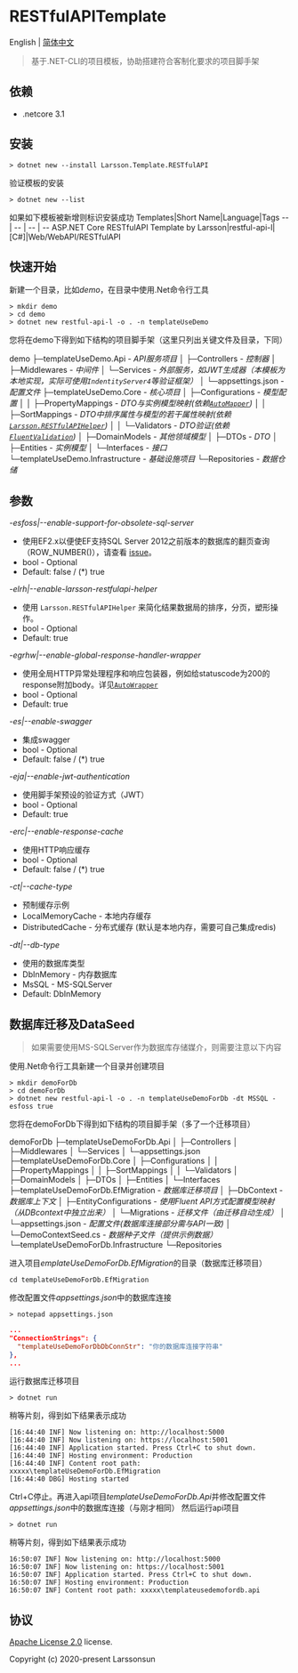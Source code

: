 # RESTfulAPITemplate
English | [简体中文](./README-zh.md)
> 基于.NET-CLI的项目模板，协助搭建符合客制化要求的项目脚手架
## 依赖
* .netcore 3.1

## 安装
```
> dotnet new --install Larsson.Template.RESTfulAPI
```
验证模板的安装
```
> dotnet new --list
```
如果如下模板被新增则标识安装成功
Templates|Short Name|Language|Tags
-- | -- | -- | --
ASP.NET Core RESTfulAPI Template by Larsson|restful-api-l|[C#]|Web/WebAPI/RESTfulAPI
## 快速开始
新建一个目录，比如*demo*，在目录中使用.Net命令行工具
```
> mkdir demo
> cd demo
> dotnet new restful-api-l -o . -n templateUseDemo
```
您将在demo下得到如下结构的项目脚手架（这里只列出关键文件及目录，下同）

demo
├─templateUseDemo.Api - *API服务项目*
│  ├─Controllers - *控制器*
│  ├─Middlewares - *中间件*
│  └─Services - *外部服务，如JWT生成器（本模板为本地实现，实际可使用`IndentityServer4`等验证框架）*
│  └─appsettings.json - *配置文件*
├─templateUseDemo.Core - *核心项目*
│  ├─Configurations - *模型配置*
│  │  ├─PropertyMappings - *DTO与实例模型映射(依赖[`AutoMapper`](https://automapper.org/))*
│  │  ├─SortMappings - *DTO中排序属性与模型的若干属性映射(依赖[`Larsson.RESTfulAPIHelper`](https://github.com/larssonsun/Larsson.RESTfulAPIHelper))*
│  │  └─Validators - *DTO验证(依赖[`FluentValidation`](https://fluentvalidation.net/))*
│  ├─DomainModels - *其他领域模型*
│  ├─DTOs - *DTO*
│  ├─Entities - *实例模型*
│  └─Interfaces - *接口*
└─templateUseDemo.Infrastructure - *基础设施项目*
    └─Repositories - *数据仓储*

## 参数
*-esfoss|--enable-support-for-obsolete-sql-server*
* 使用EF2.x以便使EF支持SQL Server 2012之前版本的数据库的翻页查询（ROW_NUMBER()），请查看 [issue](https://github.com/dotnet/efcore/issues/13959)。
* bool - Optional
* Default: false / (*) true

*-elrh|--enable-larsson-restfulapi-helper*
* 使用 `Larsson.RESTfulAPIHelper` 来简化结果数据局的排序，分页，塑形操作。
* bool - Optional
* Default: true

*-egrhw|--enable-global-response-handler-wrapper*
* 使用全局HTTP异常处理程序和响应包装器，例如给statuscode为200的response附加body。详见[`AutoWrapper`](https://github.com/proudmonkey/AutoWrapper)
* bool - Optional
* Default: true

*-es|--enable-swagger*
* 集成swagger
* bool - Optional
* Default: false / (*) true

*-eja|--enable-jwt-authentication*
* 使用脚手架预设的验证方式（JWT）
* bool - Optional
* Default: true

*-erc|--enable-response-cache*
* 使用HTTP响应缓存
* bool - Optional
* Default: false / (*) true

*-ct|--cache-type*
* 预制缓存示例
* LocalMemoryCache    - 本地内存缓存
* DistributedCache    - 分布式缓存 (默认是本地内存，需要可自己集成redis)

*-dt|--db-type*
* 使用的数据库类型
* DbInMemory    - 内存数据库
* MsSQL         - MS-SQLServer
* Default: DbInMemory
## 数据库迁移及DataSeed
> 如果需要使用MS-SQLServer作为数据库存储媒介，则需要注意以下内容

使用.Net命令行工具新建一个目录并创建项目
```
> mkdir demoForDb
> cd demoForDb
> dotnet new restful-api-l -o . -n templateUseDemoForDb -dt MSSQL -esfoss true
```
您将在demoForDb下得到如下结构的项目脚手架（多了一个迁移项目）

demoForDb
├─templateUseDemoForDb.Api
│  ├─Controllers
│  ├─Middlewares
│  └─Services
│  └─appsettings.json
├─templateUseDemoForDb.Core
│  ├─Configurations
│  │  ├─PropertyMappings
│  │  ├─SortMappings
│  │  └─Validators
│  ├─DomainModels
│  ├─DTOs
│  ├─Entities
│  └─Interfaces
├─templateUseDemoForDb.EfMigration - *数据库迁移项目*
│  ├─DbContext - *数据库上下文*
│  ├─EntityConfigurations - *使用Fluent API方式配置模型映射（从DBcontext中独立出来）*
│  └─Migrations - *迁移文件（由迁移自动生成）*
│  └─appsettings.json - *配置文件(数据库连接部分需与API一致)*
│  └─DemoContextSeed.cs - *数据种子文件（提供示例数据）*
└─templateUseDemoForDb.Infrastructure
    └─Repositories

进入项目*emplateUseDemoForDb.EfMigration*的目录（数据库迁移项目）
```
cd templateUseDemoForDb.EfMigration
```
修改配置文件*appsettings.json*中的数据库连接
```
> notepad appsettings.json
```
```json
...
"ConnectionStrings": {
  "templateUseDemoForDbDbConnStr": "你的数据库连接字符串"
},
...
```
运行数据库迁移项目
```
> dotnet run
```
稍等片刻，得到如下结果表示成功
```
[16:44:40 INF] Now listening on: http://localhost:5000
[16:44:40 INF] Now listening on: https://localhost:5001
[16:44:40 INF] Application started. Press Ctrl+C to shut down.
[16:44:40 INF] Hosting environment: Production
[16:44:40 INF] Content root path: xxxxx\templateUseDemoForDb.EfMigration
[16:44:40 DBG] Hosting started
```
Ctrl+C停止。再进入api项目*templateUseDemoForDb.Api*并修改配置文件*appsettings.json*中的数据库连接（与刚才相同）
然后运行api项目
```
> dotnet run
```
稍等片刻，得到如下结果表示成功
```
16:50:07 INF] Now listening on: http://localhost:5000
16:50:07 INF] Now listening on: https://localhost:5001
16:50:07 INF] Application started. Press Ctrl+C to shut down.
16:50:07 INF] Hosting environment: Production
16:50:07 INF] Content root path: xxxxx\templateusedemofordb.api
```

## 协议
[Apache License 2.0](https://github.com/larssonsun/RESTfulAPITemplate/blob/master/LICENSE) license.

Copyright (c) 2020-present Larssonsun